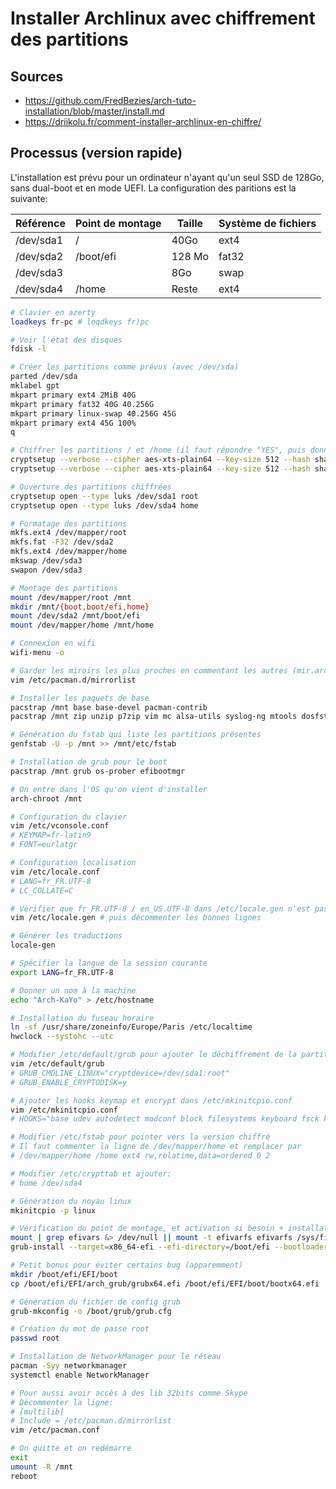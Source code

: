 # Installer Archlinux avec chiffrement des partitions

## Sources

- https://github.com/FredBezies/arch-tuto-installation/blob/master/install.md
- https://driikolu.fr/comment-installer-archlinux-en-chiffre/

## Processus (version rapide)

L'installation est prévu pour un ordinateur n'ayant qu'un seul SSD de 128Go, sans dual-boot et en mode UEFI. La configuration des paritions est la suivante:

| Référence  | Point de montage | Taille | Système de fichiers |
| ---------- | ---------------- | ------ | ------------------- |
| /dev/sda1  | / 	              | 40Go   | ext4                |
| /dev/sda2  | /boot/efi        |	128 Mo | fat32               |
| /dev/sda3  |                  | 8Go    | swap                |
| /dev/sda4  | /home            |	Reste  | ext4                |

```bash
# Clavier en azerty
loadkeys fr-pc # loqdkeys fr)pc

# Voir l'état des disques
fdisk -l

# Créer les partitions comme prévus (avec /dev/sda)
parted /dev/sda
mklabel gpt
mkpart primary ext4 2MiB 40G
mkpart primary fat32 40G 40.256G
mkpart primary linux-swap 40.256G 45G
mkpart primary ext4 45G 100%
q

# Chiffrer les partitions / et /home (il faut répondre "YES", puis donner une passphrase)
cryptsetup --verbose --cipher aes-xts-plain64 --key-size 512 --hash sha512 --iter-time 5000 --use-random luksFormat /dev/sda1
cryptsetup --verbose --cipher aes-xts-plain64 --key-size 512 --hash sha512 --iter-time 5000 --use-random luksFormat /dev/sda4

# Ouverture des partitions chiffrées
cryptsetup open --type luks /dev/sda1 root
cryptsetup open --type luks /dev/sda4 home

# Formatage des partitions
mkfs.ext4 /dev/mapper/root
mkfs.fat -F32 /dev/sda2
mkfs.ext4 /dev/mapper/home
mkswap /dev/sda3
swapon /dev/sda3

# Montage des partitions
mount /dev/mapper/root /mnt
mkdir /mnt/{boot,boot/efi,home}
mount /dev/sda2 /mnt/boot/efi
mount /dev/mapper/home /mnt/home

# Connexion en wifi
wifi-menu -o

# Garder les miroirs les plus proches en commentant les autres (mir.archlinux.fr / archlinux.polymorf.fr)
vim /etc/pacman.d/mirrorlist

# Installer les paquets de base
pacstrap /mnt base base-devel pacman-contrib
pacstrap /mnt zip unzip p7zip vim mc alsa-utils syslog-ng mtools dosfstools lsb-release ntfs-3g exfat-utils bash-completion tlp

# Génération du fstab qui liste les partitions présentes
genfstab -U -p /mnt >> /mnt/etc/fstab

# Installation de grub pour le boot
pacstrap /mnt grub os-prober efibootmgr

# On entre dans l'OS qu'on vient d'installer
arch-chroot /mnt

# Configuration du clavier
vim /etc/vconsole.conf 
# KEYMAP=fr-latin9
# FONT=eurlatgr

# Configuration localisation
vim /etc/locale.conf
# LANG=fr_FR.UTF-8
# LC_COLLATE=C

# Vérifier que fr_FR.UTF-8 / en_US.UTF-8 dans /etc/locale.gen n'est pas commenté
vim /etc/locale.gen # puis décommenter les bonnes lignes

# Générer les traductions
locale-gen

# Spécifier la langue de la session courante
export LANG=fr_FR.UTF-8

# Donner un nom à la machine
echo "Arch-KaYo" > /etc/hostname

# Installation du fuseau horaire
ln -sf /usr/share/zoneinfo/Europe/Paris /etc/localtime
hwclock --systohc --utc

# Modifier /etc/default/grub pour ajouter le déchiffrement de la partition root
vim /etc/default/grub
# GRUB_CMDLINE_LINUX="cryptdevice=/dev/sda1:root"
# GRUB_ENABLE_CRYPTODISK=y

# Ajouter les hooks keymap et encrypt dans /etc/mkinitcpio.conf
vim /etc/mkinitcpio.conf
# HOOKS="base udev autodetect modconf block filesystems keyboard fsck keymap encrypt"

# Modifier /etc/fstab pour pointer vers la version chiffré
# Il faut commenter la ligne de /dev/mapper/home et remplacer par
# /dev/mapper/home /home ext4 rw,relatime,data=ordered 0 2

# Modifier /etc/crypttab et ajouter:
# home /dev/sda4

# Génération du noyau linux
mkinitcpio -p linux

# Vérification du point de montage, et activation si besoin + installation de Grub
mount | grep efivars &> /dev/null || mount -t efivarfs efivarfs /sys/firmware/efi/efivars
grub-install --target=x86_64-efi --efi-directory=/boot/efi --bootloader-id=arch_grub --recheck

# Petit bonus pour éviter certains bug (apparemment)
mkdir /boot/efi/EFI/boot
cp /boot/efi/EFI/arch_grub/grubx64.efi /boot/efi/EFI/boot/bootx64.efi

# Génération du fichier de config grub
grub-mkconfig -o /boot/grub/grub.cfg

# Création du mot de passe root
passwd root

# Installation de NetworkManager pour le réseau
pacman -Syy networkmanager
systemctl enable NetworkManager

# Pour aussi avoir accès à des lib 32bits comme Skype
# Décommenter la ligne:
# [multilib]
# Include = /etc/pacman.d/mirrorlist
vim /etc/pacman.conf

# On quitte et on redémarre
exit
umount -R /mnt
reboot


```
